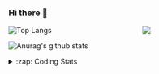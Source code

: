 ### Hi there 👋

<!--
**tao8687/tao8687** is a ✨ _special_ ✨ repository because its `README.md` (this file) appears on your GitHub profile.

Here are some ideas to get you started:

- 🔭 I’m currently working on ...
- 🌱 I’m currently learning ...
- 👯 I’m looking to collaborate on ...
- 🤔 I’m looking for help with ...
- 💬 Ask me about ...
- 📫 How to reach me: ...
- 😄 Pronouns: ...
- ⚡ Fun fact: ...
-->

<img align='right' src="https://media.giphy.com/media/M9gbBd9nbDrOTu1Mqx/giphy.gif" width="240">

  
![Top Langs](https://github-readme-stats.vercel.app/api/top-langs/?username=tao8687&layout=compact&title_color=23238E&text_color=A67D3D)

![Anurag's github stats](https://github-readme-stats.vercel.app/api?username=tao8687&show_icons=true&&text_color=A67D3D&title_color=23238E&show_icons=false&count_private=true&hide=stars)

<details>
  <summary>:zap: Coding Stats</summary>
  <br>
    
<!--START_SECTION:waka-->
![Code Time](http://img.shields.io/badge/Code%20Time-1%2C942%20hrs%2014%20mins-blue)

![Profile Views](http://img.shields.io/badge/Profile%20Views-0-blue)

**🐱 My GitHub Data** 

> 📦 1.5 MB Used in GitHub's Storage 
 > 
> 🏆 82 Contributions in the Year 2025
 > 
> 🚫 Not Opted to Hire
 > 
> 📜 62 Public Repositories 
 > 
> 🔑 24 Private Repositories 
 > 
**I'm an Early 🐤** 

```text
🌞 Morning                1685 commits        ██████████████████████░░░   88.78 % 
🌆 Daytime                90 commits          █░░░░░░░░░░░░░░░░░░░░░░░░   04.74 % 
🌃 Evening                119 commits         ██░░░░░░░░░░░░░░░░░░░░░░░   06.27 % 
🌙 Night                  4 commits           ░░░░░░░░░░░░░░░░░░░░░░░░░   00.21 % 
```
📅 **I'm Most Productive on Wednesday** 

```text
Monday                   272 commits         ████░░░░░░░░░░░░░░░░░░░░░   14.33 % 
Tuesday                  258 commits         ███░░░░░░░░░░░░░░░░░░░░░░   13.59 % 
Wednesday                329 commits         ████░░░░░░░░░░░░░░░░░░░░░   17.33 % 
Thursday                 253 commits         ███░░░░░░░░░░░░░░░░░░░░░░   13.33 % 
Friday                   269 commits         ████░░░░░░░░░░░░░░░░░░░░░   14.17 % 
Saturday                 263 commits         ███░░░░░░░░░░░░░░░░░░░░░░   13.86 % 
Sunday                   254 commits         ███░░░░░░░░░░░░░░░░░░░░░░   13.38 % 
```


📊 **This Week I Spent My Time On** 

```text
🕑︎ Time Zone: Asia/Shanghai

💬 Programming Languages: 
YAML                     5 hrs 1 min         ████████░░░░░░░░░░░░░░░░░   30.78 % 
C++                      4 hrs 1 min         ██████░░░░░░░░░░░░░░░░░░░   24.72 % 
Markdown                 2 hrs 9 mins        ███░░░░░░░░░░░░░░░░░░░░░░   13.28 % 
Other                    1 hr 18 mins        ██░░░░░░░░░░░░░░░░░░░░░░░   08.03 % 
reStructuredText         58 mins             ██░░░░░░░░░░░░░░░░░░░░░░░   06.01 % 

🔥 Editors: 
VS Code                  16 hrs 18 mins      █████████████████████████   100.00 % 

🐱‍💻 Projects: 
LIO-SAM                  7 hrs 2 mins        ███████████░░░░░░░░░░░░░░   43.13 % 
tami_ws                  2 hrs 32 mins       ████░░░░░░░░░░░░░░░░░░░░░   15.63 % 
cartographer_ros         1 hr 12 mins        ██░░░░░░░░░░░░░░░░░░░░░░░   07.39 % 
andino                   1 hr 11 mins        ██░░░░░░░░░░░░░░░░░░░░░░░   07.36 % 
Occupancy-SLAM           1 hr 11 mins        ██░░░░░░░░░░░░░░░░░░░░░░░   07.32 % 

💻 Operating System: 
Linux                    16 hrs 18 mins      █████████████████████████   100.00 % 
```

**I Mostly Code in C++** 

```text
C++                      11 repos            ████████░░░░░░░░░░░░░░░░░   32.35 % 
Python                   9 repos             ███████░░░░░░░░░░░░░░░░░░   26.47 % 
JavaScript               2 repos             █░░░░░░░░░░░░░░░░░░░░░░░░   05.88 % 
Batchfile                1 repo              █░░░░░░░░░░░░░░░░░░░░░░░░   02.94 % 
HTML                     1 repo              █░░░░░░░░░░░░░░░░░░░░░░░░   02.94 % 
```



**Timeline**

![Lines of Code chart](https://raw.githubusercontent.com/tao8687/tao8687/master/assets/bar_graph.png)


 Last Updated on 23/03/2025 01:52:05 UTC
<!--END_SECTION:waka-->
</details>
